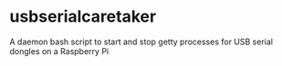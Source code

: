 # usbserialcaretaker
A daemon bash script to start and stop getty processes for USB serial dongles on a Raspberry Pi

